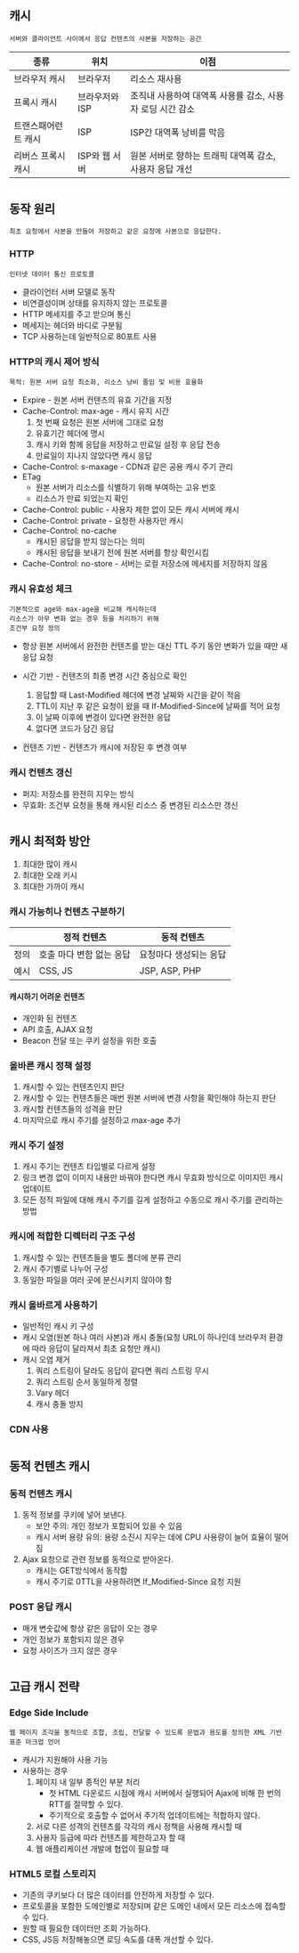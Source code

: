 ## 캐시

    서버와 클라이언트 사이에서 응답 컨텐츠의 사본을 저장하는 공간

| 종류                | 위치           | 이점                                                      |
| ------------------- | -------------- | --------------------------------------------------------- |
| 브라우저 캐시       | 브라우저       | 리소스 재사용                                             |
| 프록시 캐시         | 브라우저와 ISP | 조직내 사용하여 대역폭 사용률 감소, 사용자 로딩 시간 감소 |
| 트랜스패어런트 캐시 | ISP            | ISP간 대역폭 낭비를 막음                                  |
| 리버스 프록시 캐시  | ISP와 웹 서버  | 원본 서버로 향하는 트래픽 대역폭 감소, 사용자 응답 개선   |

#

## 동작 원리

    최초 요청에서 사본을 만들어 저장하고 같은 요청에 사본으로 응답한다.

### HTTP

    인터넷 데이터 통신 프로토콜

-   클라이언터 서버 모델로 동작
-   비연결성이며 상태를 유지하지 않는 프로토콜
-   HTTP 메세지를 주고 받으며 통신
-   메세지는 헤더와 바디로 구분됨
-   TCP 사용하는데 일반적으로 80포트 사용

### HTTP의 캐시 제어 방식

    목적: 원본 서버 요청 최소화, 리소스 낭비 줄임 및 비용 효율화

-   Expire - 원본 서버 컨텐츠의 유효 기간을 지정
-   Cache-Control: max-age - 캐시 유지 시간
    1. 첫 번째 요청은 원본 서버에 그대로 요청
    2. 유효기간 헤더에 명시
    3. 캐시 키와 함께 응답을 저장하고 만료일 설정 후 응답 전송
    4. 만료일이 지나지 않았다면 캐시 응답
-   Cache-Control: s-maxage - CDN과 같은 공용 캐시 주기 관리
-   ETag
    -   원본 서버가 리소스를 식별하기 위해 부여하는 고유 번호
    -   리소스가 만료 되었는지 확인
-   Cache-Control: public - 사용자 제한 없이 모든 캐시 서버에 캐시
-   Cache-Control: private - 요청한 사용자만 캐시
-   Cache-Control: no-cache
    -   캐시된 응답을 받지 않는다는 의미
    -   캐시된 응답을 보내기 전에 원본 서버를 항상 확인시킴
-   Cache-Control: no-store - 서버는 로컬 저장소에 메세지를 저장하지 않음

### 캐시 유효성 체크

    기본적으로 age와 max-age을 비교해 캐시하는데
    리소스가 아무 변화 없는 경우 등을 처리하기 위해
    조건부 요청 정의

-   항상 원본 서버에서 완전한 컨텐츠를 받는 대신 TTL 주기 동안 변화가 있을 때만 새 응답 요청
-   시간 기반 - 컨텐츠의 최종 변경 시간 중심으로 확인

    1. 응답할 때 Last-Modified 헤더에 변경 날짜와 시간을 같이 적음
    2. TTL이 지난 후 같은 요청이 왔을 때 If-Modified-Since에 날짜를 적어 요청
    3. 이 날짜 이후에 변경이 있다면 완전한 응답
    4. 없다면 코드가 담긴 응답

-   컨텐츠 기반 - 컨텐츠가 캐시에 저장된 후 변경 여부

### 캐시 컨텐츠 갱신

-   퍼지: 저장소를 완전히 지우는 방식
-   무효화: 조건부 요청을 통해 캐시된 리소스 중 변경된 리소스만 갱신

#

## 캐시 최적화 방안

1. 최대한 많이 캐시
2. 최대한 오래 키시
3. 최대한 가까이 캐시

### 캐시 가능히나 컨텐츠 구분하기

|      | 정적 컨텐츠              | 동적 컨텐츠            |
| ---- | ------------------------ | ---------------------- |
| 정의 | 호출 마다 변함 없는 응답 | 요청마다 생성되는 응답 |
| 예시 | CSS, JS                  | JSP, ASP, PHP          |

#### 캐시하기 어려운 컨텐츠

-   개인화 된 컨텐츠
-   API 호출, AJAX 요청
-   Beacon 전달 또는 쿠키 설정을 위한 호출

### 올바른 캐시 정책 설정

1. 캐시할 수 있는 컨텐츠인지 판단
2. 캐시할 수 있는 컨텐츠들은 매번 원본 서버에 변경 사항을 확인해야 하는지 판단
3. 캐시할 컨텐츠들의 성격을 판단
4. 마지막으로 캐시 주기를 설정하고 max-age 추가

### 캐시 주기 설정

1. 캐시 주기는 컨텐츠 타입별로 다르게 설정
2. 링크 변경 없이 이미지 내용만 바꿔야 한다면 캐시 무효화 방식으로 이미지민 캐시 업데이트
3. 모든 정적 파일에 대해 캐시 주기를 길게 설정하고 수동으로 캐시 주기를 관리하는 방법

### 캐시에 적합한 디렉터리 구조 구성

1. 캐시할 수 있는 컨텐츠들을 별도 폴더에 분류 관리
2. 캐시 주기별로 나누어 구성
3. 동일한 파일을 여러 곳에 분신시키지 않아야 함

### 캐시 올바르게 사용하기

-   일반적인 캐시 키 구성
-   캐시 오염(원본 하나 여러 사본)과 캐시 충돌(요청 URL이 하나인데 브라우저 환경에 따라 응답이 달라져서 최초 요청만 캐시)
-   캐시 오염 제거
    1. 쿼리 스트링이 달라도 응답이 같다면 쿼리 스트링 무시
    2. 쿼리 스트링 순서 동일하게 정렬
    3. Vary 헤더
    4. 캐시 충돌 방지

### CDN 사용

#

## 동적 컨텐츠 캐시

### 동적 컨텐츠 캐시

1. 동적 정보를 쿠키에 넣어 보낸다.
    - 보안 주의: 개인 정보가 포함되어 있을 수 있음
    - 캐시 서버 용량 유의: 용량 소진시 지우는 데에 CPU 사용량이 늘어 효율이 떨어짐
2. Ajax 요청으로 관련 정보를 동적으로 받아온다.
    - 캐시는 GET방식에서 동작함
    - 캐시 주기로 0TTL을 사용하려면 If_Modified-Since 요청 지원

### POST 응답 캐시

-   매개 변숫값에 항상 같은 응답이 오는 경우
-   개인 정보가 포함되지 않은 경우
-   요청 사이즈가 크지 않은 경우

#

## 고급 캐시 전략

### Edge Side Include

    웹 페이지 조각을 동적으로 조합, 조립, 전달할 수 있도록 문법과 용도를 정의한 XML 기반 표준 마크업 언어

-   캐시가 지원해야 사용 가능
-   사용하는 경우
    1. 페이지 내 일부 종적인 부분 처리
        - 첫 HTML 다운로드 시점에 캐시 서버에서 실행되어 Ajax에 비해 한 번의 RTT를 절약할 수 있다.
        - 주기적으로 호출할 수 없어서 주기적 업데이트에는 적합하지 않다.
    2. 서로 다른 성격의 컨텐츠를 각각의 캐시 정책을 사용해 캐시할 때
    3. 사용자 등급에 따라 컨텐츠를 제한하고자 할 때
    4. 웹 애플리케이션 개발에 협업이 필요할 때

### HTML5 로컬 스토리지

-   기존의 쿠키보다 더 많은 데이터를 안전하게 저장할 수 있다.
-   프로토콜을 포함한 도메인별로 저장되며 같은 도메인 내에서 모든 리소스에 접속할 수 있다.
-   원할 때 필요한 데이터만 조회 가능하다.
-   CSS, JS등 저장해놓으면 로딩 속도를 대폭 개선할 수 있다.
